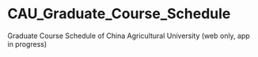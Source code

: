 # CAU_Graduate_Course_Schedule
Graduate Course Schedule of China Agricultural University (web only, app in progress)
